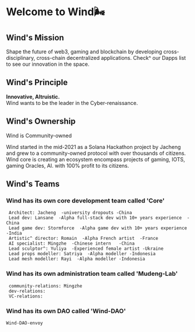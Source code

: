 # Welcome to Wind🌬️

## Wind's Mission

Shape the future of web3, gaming and blockchain by developing cross-disciplinary, cross-chain decentralized applications. Check^ our Dapps list to see our innovation in the space.

## Wind's Principle
**Innovative, Altruistic.**<br>
Wind wants to be the leader in the Cyber-renaissance.

## Wind's Ownership
Wind is Community-owned

Wind started in the mid-2021 as a Solana Hackathon project by Jacheng and grew to a community-owned protocol with over thousands of citizens. Wind core is creating an ecosystem encompass projects of gaming, IOTS, gaming Oracles, AI. with 100% profit to its citizens.

## Wind's Teams
### Wind has its own core development team called 'Core'
```
 Architect: Jacheng  -university dropouts -China 
 Lead dev: Lansane  -Alpha full-stack dev with 10+ years experience  -China 
 Lead game dev: Stormforce  -Alpha game dev with 10+ years experience  -India 
 Artistic^ director: Romain  -Alpha French artist  -France 
 AI specialist: Mingzhe  -Chinese intern   -China 
 Lead sculptor^: Yuliya  -Experienced female artist -Ukraine 
 Lead props modeller: Satriya  -Alpha modeller -Indonesia
 Lead mesh modeller: Rayi  -Alpha modeller -Indonesia
```
### Wind has its own administration team called 'Mudeng-Lab'
```
 community-relations: Mingzhe
 dev-relations: 
 VC-relations:
```

### Wind has its own DAO called 'Wind-DAO'
```
Wind-DAO-envoy
```

